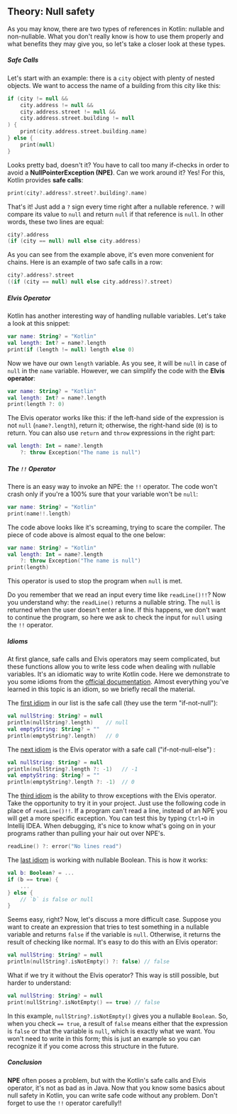 ## Theory: Null safety

As you may know, there are two types of references in Kotlin: nullable and non-nullable. What you don't really know is how to use them properly and what benefits they may give you, so let's take a closer look at these types.

##### Safe Calls

Let's start with an example: there is a `city` object with plenty of nested objects. We want to access the name of a building from this city like this:

```kotlin
if (city != null &&
    city.address != null &&
    city.address.street != null &&
    city.address.street.building != null
) {
    print(city.address.street.building.name)
} else {
    print(null)
}
```

Looks pretty bad, doesn't it? You have to call too many if-checks in order to avoid a **NullPointerException (NPE)**. Can we work around it? Yes! For this, Kotlin provides **safe calls**:

```kotlin
print(city?.address?.street?.building?.name)
```

That's it! Just add a `?` sign every time right after a nullable reference. `?` will compare its value to `null` and return `null` if that reference is `null`. In other words, these two lines are equal:

```kotlin
city?.address
(if (city == null) null else city.address)
```

As you can see from the example above, it's even more convenient for chains. Here is an example of two safe calls in a row:

```kotlin
city?.address?.street
((if (city == null) null else city.address)?.street)
```

##### Elvis Operator

Kotlin has another interesting way of handling nullable variables. Let's take a look at this snippet:

```kotlin
var name: String? = "Kotlin"
val length: Int? = name?.length
print(if (length != null) length else 0)
```

Now we have our own `length` variable. As you see, it will be `null` in case of `null` in the `name` variable. However, we can simplify the code with the **Elvis operator**:

```kotlin
var name: String? = "Kotlin"
val length: Int? = name?.length
print(length ?: 0)
```

The Elvis operator works like this: if the left-hand side of the expression is not `null` (`name?.length`), return it; otherwise, the right-hand side (`0`) is to return. You can also use `return` and `throw` expressions in the right part:

```kotlin
val length: Int = name?.length
    ?: throw Exception("The name is null")
```

##### The `!!` Operator

There is an easy way to invoke an NPE: the `!!` operator. The code won't crash only if you're a 100% sure that your variable won't be `null`:

```kotlin
var name: String? = "Kotlin"
print(name!!.length)
```

The code above looks like it's screaming, trying to scare the compiler. The piece of code above is almost equal to the one below:

```kotlin
var name: String? = "Kotlin"
val length: Int = name?.length
    ?: throw Exception("The name is null")
print(length)
```

This operator is used to stop the program when `null` is met.

Do you remember that we read an input every time like `readLine()!!`? Now you understand why: the `readLine()` returns a nullable string. The `null` is returned when the user doesn't enter a line. If this happens, we don't want to continue the program, so here we ask to check the input for `null` using the `!!` operator.

##### Idioms

At first glance, safe calls and Elvis operators may seem complicated, but these functions allow you to write less code when dealing with nullable variables. It's an idiomatic way to write Kotlin code. Here we demonstrate to you some idioms from the [official documentation](https://kotlinlang.org/docs/idioms.html). Almost everything you've learned in this topic is an idiom, so we briefly recall the material.

The [first idiom](https://kotlinlang.org/docs/idioms.html#if-not-null-shorthand) in our list is the safe call (they use the term "if-not-null"):

```kotlin
val nullString: String? = null
println(nullString?.length)    // null
val emptyString: String? = ""
println(emptyString?.length)   // 0
```

The [next idiom](https://kotlinlang.org/docs/idioms.html#if-not-null-else-shorthand) is the Elvis operator with a safe call ("if-not-null-else") :

```kotlin
val nullString: String? = null
println(nullString?.length ?: -1)   // -1
val emptyString: String? = ""
println(emptyString?.length ?: -1)  // 0
```

The [third idiom](https://kotlinlang.org/docs/idioms.html#execute-a-statement-if-null) is the ability to throw exceptions with the Elvis operator. Take the opportunity to try it in your project. Just use the following code in place of `readLine()!!`. If a program can't read a line, instead of an NPE you will get a more specific exception. You can test this by typing `Ctrl+D` in Intellij IDEA. When debugging, it's nice to know what's going on in your programs rather than pulling your hair out over NPE's.

```kotlin
readLine() ?: error("No lines read")
```

The [last idiom](https://kotlinlang.org/docs/idioms.html#nullable-boolean) is working with nullable Boolean. This is how it works:

```kotlin
val b: Boolean? = ...
if (b == true) {
    ...
} else {
    // `b` is false or null
}
```

Seems easy, right? Now, let's discuss a more difficult case. Suppose you want to create an expression that tries to test something in a nullable variable and returns `false` if the variable is `null`. Otherwise, it returns the result of checking like normal. It's easy to do this with an Elvis operator:

```kotlin
val nullString: String? = null
println(nullString?.isNotEmpty() ?: false) // false
```

What if we try it without the Elvis operator? This way is still possible, but harder to understand:

```kotlin
val nullString: String? = null
print(nullString?.isNotEmpty() == true) // false
```

In this example, `nullString?.isNotEmpty()` gives you a nullable `Boolean`. So, when you check `== true`, a result of `false` means either that the expression is `false` or that the variable is `null`, which is exactly what we want. You won't need to write in this form; this is just an example so you can recognize it if you come across this structure in the future.

##### Conclusion

**NPE** often poses a problem, but with the Kotlin's safe calls and Elvis operator, it's not as bad as in Java. Now that you know some basics about null safety in Kotlin, you can write safe code without any problem. Don't forget to use the `!!` operator carefully!!